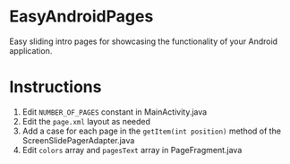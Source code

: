 # EasyAndroidPages
Easy sliding intro pages for showcasing the functionality of your Android application.

# Instructions
1. Edit ``NUMBER_OF_PAGES`` constant in MainActivity.java
2. Edit the ``page.xml`` layout as needed
3. Add a case for each page in the ``getItem(int position)`` method of the ScreenSlidePagerAdapter.java
4. Edit ``colors`` array and ``pagesText`` array in PageFragment.java
